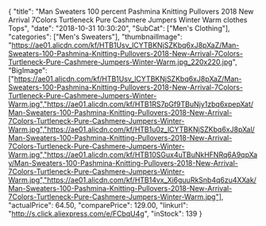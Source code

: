 {
	"title": "Man Sweaters 100 percent Pashmina Knitting Pullovers 2018 New Arrival 7Colors Turtleneck Pure Cashmere Jumpers Winter Warm clothes Tops",
	"date": "2018-10-31 10:30:20",
	"SubCat": ["Men's Clothing"],
	"categories": ["Men's Sweaters"],
	"thumbnailImage": "https://ae01.alicdn.com/kf/HTB1Usv_lCYTBKNjSZKbq6xJ8pXaZ/Man-Sweaters-100-Pashmina-Knitting-Pullovers-2018-New-Arrival-7Colors-Turtleneck-Pure-Cashmere-Jumpers-Winter-Warm.jpg_220x220.jpg",
	"BigImage": ["https://ae01.alicdn.com/kf/HTB1Usv_lCYTBKNjSZKbq6xJ8pXaZ/Man-Sweaters-100-Pashmina-Knitting-Pullovers-2018-New-Arrival-7Colors-Turtleneck-Pure-Cashmere-Jumpers-Winter-Warm.jpg","https://ae01.alicdn.com/kf/HTB1RS7pGf9TBuNjy1zbq6xpepXat/Man-Sweaters-100-Pashmina-Knitting-Pullovers-2018-New-Arrival-7Colors-Turtleneck-Pure-Cashmere-Jumpers-Winter-Warm.jpg","https://ae01.alicdn.com/kf/HTB1u0z_lCYTBKNjSZKbq6xJ8pXal/Man-Sweaters-100-Pashmina-Knitting-Pullovers-2018-New-Arrival-7Colors-Turtleneck-Pure-Cashmere-Jumpers-Winter-Warm.jpg","https://ae01.alicdn.com/kf/HTB10SGux4uTBuNkHFNRq6A9qpXay/Man-Sweaters-100-Pashmina-Knitting-Pullovers-2018-New-Arrival-7Colors-Turtleneck-Pure-Cashmere-Jumpers-Winter-Warm.jpg","https://ae01.alicdn.com/kf/HTB14vx_Xi6guuRkSnb4q6zu4XXak/Man-Sweaters-100-Pashmina-Knitting-Pullovers-2018-New-Arrival-7Colors-Turtleneck-Pure-Cashmere-Jumpers-Winter-Warm.jpg"],
	"actualPrice": 64.50,
	"comparePrice": 129.00,
	"linkurl": "http://s.click.aliexpress.com/e/FCbqU4g",
	"inStock": 139
}

